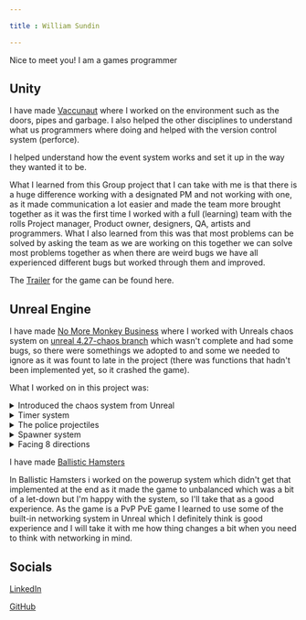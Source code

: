```yaml
--- 

title : William Sundin 

--- 
```



Nice to meet you! I am a games programmer  


## Unity 

I have made [Vaccunaut](https://futuregames.itch.io/vacuunaut) where I worked on the environment such as the doors, pipes and garbage. I also helped the other disciplines to understand what us programmers where doing and helped with the version control system (perforce).  

I helped understand how the event system works and set it up in the way they wanted it to be.  

What I learned from this Group project that I can take with me is that there is a huge difference working with a designated PM and not working with one, as it made communication a lot easier and made the team more brought together as it was the first time I worked with a full (learning) team with the rolls Project manager, Product owner, designers, QA, artists and programmers. What I also learned from this was that most problems can be solved by asking the team as we are working on this together we can solve most problems together as when there are weird bugs we have all experienced different bugs but worked through them and improved.  

The [Trailer](https://youtu.be/0V0YkGQosFc) for the game can be found here. 




## Unreal Engine 

I have made [No More Monkey Business](https://futuregames.itch.io/no-more-monkey-business) where I worked with Unreals chaos system on [unreal 4.27-chaos branch](https://docs.unrealengine.com/4.27/en-US/InteractiveExperiences/Physics/ChaosPhysics/ChaosDestruction/) which wasn't complete and had some bugs, so there were somethings we adopted to and some we needed to ignore as it was fount to late in the project (there was functions that hadn't been implemented yet, so it crashed the game). 

  
What I worked on in this project was:  

<details> 

<summary>Introduced the chaos system from Unreal</summary> 

I started the to use the chaos system and because of that we used that to make the world destructible as the game is about destroying an office environment, so chaos system was perfect for the idea. 

</details> 

<details> 

<summary>Timer system</summary> 

The timer that was implemented as an asset so it could be accessed by different systems such as the elevator, police spawner and displayed time. 

</details> 

<details> 

<summary> The police projectiles</summary> 

I implemented the police projectiles to make them hit the player and so that they interacted on the way we wanted it to work. 

</details> 

<details> 

<summary>Spawner system</summary> 
A spawner that you can set after how long you want something to spawn and how many to spawn and if there should be a delay between spawns. 
  
</details> 

<details> 

<summary>Facing 8 directions</summary> 

Unreal forces smooth rotations but as we wanted the controls to feel arcade, so we made the player snap instead. 

</details> 

  

I have made [Ballistic Hamsters](https://futuregames.itch.io/ballistic-hamsters) 

In Ballistic Hamsters i worked on the powerup system which didn't get that implemented at the end as it made the game to unbalanced which was a bit of a let-down but I'm happy with the system, so I'll take that as a good experience. As the game is a PvP PvE game I learned to use some of the built-in networking system in Unreal which I definitely think is good experience and I will take it with me how thing changes a bit when you need to think with networking in mind. 
  

## Socials 

  

[LinkedIn](https://www.linkedin.com/in/william-sundin-2995b7176)  

[GitHub](https://github.com/TheEvilHAmster) 

 
